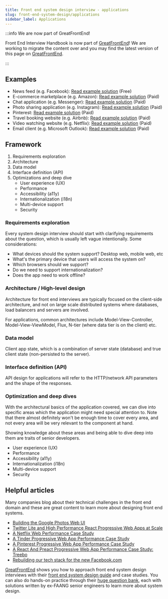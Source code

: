 ```yaml
---
title: Front end system design interview - applications
slug: front-end-system-design/applications
sidebar_label: Applications
---
```


:::info We are now part of GreatFrontEnd!

Front End Interview Handbook is now part of [GreatFrontEnd](https://www.greatfrontend.com?fpr=yangshun)! We are working to migrate the content over and you may find the latest version of this page on [GreatFrontEnd](https://www.greatfrontend.com/system-design/types-of-questions?fpr=yangshun).

:::

## Examples

- News feed (e.g. Facebook): [Read example solution](https://www.greatfrontend.com/questions/system-design/news-feed-facebook?fpr=yangshun) (Free)
- E-commerce marketplace (e.g. Amazon): [Read example solution](https://www.greatfrontend.com/questions/system-design/e-commerce-amazon?fpr=yangshun) (Paid)
- Chat application (e.g. Messenger): [Read example solution](https://www.greatfrontend.com/questions/system-design/chat-application-messenger?fpr=yangshun) (Paid)
- Photo sharing application (e.g. Instagram): [Read example solution](https://www.greatfrontend.com/questions/system-design/photo-sharing-instagram?fpr=yangshun) (Paid)
- Pinterest: [Read example solution](https://www.greatfrontend.com/questions/system-design/pinterest?fpr=yangshun) (Paid)
- Travel booking website (e.g. Airbnb): [Read example solution](https://www.greatfrontend.com/questions/system-design/travel-booking-airbnb?fpr=yangshun) (Paid)
- Video watching website (e.g. Netflix): [Read example solution](https://www.greatfrontend.com/questions/system-design/video-streaming-netflix?fpr=yangshun) (Paid)
- Email client (e.g. Microsoft Outlook): [Read example solution](https://www.greatfrontend.com/questions/system-design/email-client-outlook?fpr=yangshun) (Paid)

## Framework

1. Requirements exploration
1. Architecture
1. Data model
1. Interface definition (API)
1. Optimizations and deep dive
   - User experience (UX)
   - Performance
   - Accessibility (a11y)
   - Internationalization (i18n)
   - Multi-device support
   - Security

### Requirements exploration

Every system design interview should start with clarifying requirements about the question, which is usually left vague intentionally. Some considerations:

- What devices should the system support? Desktop web, mobile web, etc
- What's the primary device that users will access the system on?
- Which browsers should we support?
- Do we need to support internationalization?
- Does the app need to work offline?

### Architecture / High-level design

Architecture for front end interviews are typically focused on the client-side architecture, and not on large scale distributed systems where databases, load balancers and servers are involved.

For applications, common architectures include Model-View-Controller, Model-View-ViewModel, Flux, N-tier (where data tier is on the client) etc.

### Data model

Client app state, which is a combination of server state (database) and true client state (non-persisted to the server).

### Interface definition (API)

API design for applications will refer to the HTTP/network API parameters and the shape of the responses.

### Optimization and deep dives

With the architectural basics of the application covered, we can dive into specific areas which the application might need special attention to. Note that there almost definitely won't be enough time to cover every area, and not every area will be very relevant to the component at hand.

Showing knowledge about these areas and being able to dive deep into them are traits of senior developers.

- User experience (UX)
- Performance
- Accessibility (a11y)
- Internationalization (i18n)
- Multi-device support
- Security

## Helpful articles

Many companies blog about their technical challenges in the front end domain and these are great content to learn more about designing front end systems.

- [Building the Google Photos Web UI](https://medium.com/google-design/google-photos-45b714dfbed1)
- [Twitter Lite and High Performance React Progressive Web Apps at Scale](https://medium.com/@paularmstrong/twitter-lite-and-high-performance-react-progressive-web-apps-at-scale-d28a00e780a3)
- [A Netflix Web Performance Case Study](https://medium.com/dev-channel/a-netflix-web-performance-case-study-c0bcde26a9d9)
- [A Tinder Progressive Web App Performance Case Study](https://medium.com/@addyosmani/a-tinder-progressive-web-app-performance-case-study-78919d98ece0)
- [A Pinterest Progressive Web App Performance Case Study](https://medium.com/dev-channel/a-pinterest-progressive-web-app-performance-case-study-3bd6ed2e6154)
- [A React And Preact Progressive Web App Performance Case Study: Treebo](https://medium.com/dev-channel/treebo-a-react-and-preact-progressive-web-app-performance-case-study-5e4f450d5299)
- [Rebuilding our tech stack for the new Facebook.com](https://engineering.fb.com/2020/05/08/web/facebook-redesign/)

[GreatFrontEnd](https://www.greatfrontend.com?fpr=yangshun) shows you how to approach front end system design interviews with their [front end system design guide](https://www.greatfrontend.com/system-design?fpr=yangshun) and case studies. You can also do hands-on practice through their [huge question bank](https://www.greatfrontend.com/prepare?fpr=yangshun), each with solutions written by ex-FAANG senior engineers to learn more about system design. 
